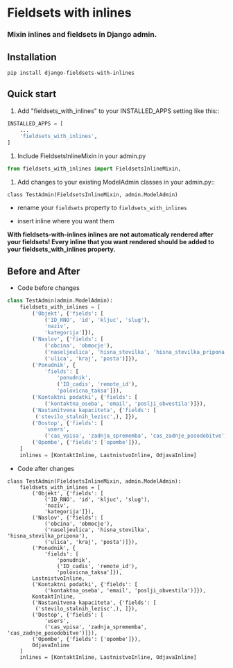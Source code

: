 # Fieldsets with inlines
### Mixin inlines and fieldsets in Django admin.


## Installation

    pip install django-fieldsets-with-inlines

## Quick start

1. Add "fieldsets_with_inlines" to your INSTALLED_APPS setting like this::

```python
INSTALLED_APPS = [
    ...
    'fieldsets_with_inlines',
]
```

1. Include FieldsetsInlineMixin in your admin.py

```python
from fieldsets_with_inlines import FieldsetsInlineMixin,
```

1. Add changes to your existing ModelAdmin classes in your admin.py::

```
class TestAdmin(FieldsetsInlineMixin, admin.ModelAdmin)
```

* rename your `fieldsets` property to `fieldsets_with_inlines`

* insert inline where you want them

**With fieldsets-with-inlines inlines are not automaticaly rendered after your
fieldsets! Every inline that you want rendered should be added to your
fieldsets_with_inlines property.**


## Before and After

* Code before changes

```python
class TestAdmin(admin.ModelAdmin):
    fieldsets_with_inlines = [
        ('Objekt', {'fields': [
            ('ID_RNO', 'id', 'kljuc', 'slug'),
            'naziv',
            'kategorija']}),
        ('Naslov', {'fields': [
            ('obcina', 'obmocje'),
            ('naseljeulica', 'hisna_stevilka', 'hisna_stevilka_pripona'),
            ('ulica', 'kraj', 'posta')]}),
        ('Ponudnik', {
            'fields': [
                'ponudnik',
                ('ID_cadis', 'remote_id'),
                'polovicna_taksa']}),
        ('Kontaktni podatki', {'fields': [
            ('kontaktna_oseba', 'email', 'poslji_obvestila')]}),
        ('Nastanitvena kapaciteta', {'fields': [
         ('stevilo_stalnih_lezisc',), ]}),
        ('Dostop', {'fields': [
            'users',
            ('cas_vpisa', 'zadnja_sprememba', 'cas_zadnje_posodobitve')]}),
        ('Opombe', {'fields': ['opombe']}),
    ]
    inlines = [KontaktInline, LastnistvoInline, OdjavaInline]
```

* Code after changes

```
class TestAdmin(FieldsetsInlineMixin, admin.ModelAdmin):
    fieldsets_with_inlines = [
        ('Objekt', {'fields': [
            ('ID_RNO', 'id', 'kljuc', 'slug'),
            'naziv',
            'kategorija']}),
        ('Naslov', {'fields': [
            ('obcina', 'obmocje'),
            ('naseljeulica', 'hisna_stevilka', 'hisna_stevilka_pripona'),
            ('ulica', 'kraj', 'posta')]}),
        ('Ponudnik', {
            'fields': [
                'ponudnik',
                ('ID_cadis', 'remote_id'),
                'polovicna_taksa']}),
        LastnistvoInline,
        ('Kontaktni podatki', {'fields': [
            ('kontaktna_oseba', 'email', 'poslji_obvestila')]}),
        KontaktInline,
        ('Nastanitvena kapaciteta', {'fields': [
         ('stevilo_stalnih_lezisc',), ]}),
        ('Dostop', {'fields': [
            'users',
            ('cas_vpisa', 'zadnja_sprememba', 'cas_zadnje_posodobitve')]}),
        ('Opombe', {'fields': ['opombe']}),
        OdjavaInline
    ]
    inlines = [KontaktInline, LastnistvoInline, OdjavaInline]
```

